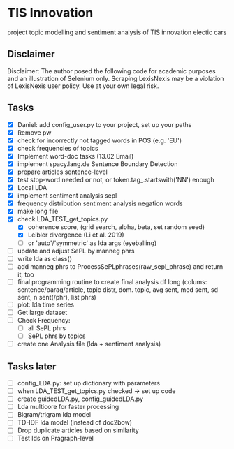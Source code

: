# TIS Innovation
project topic modelling and sentiment analysis of TIS innovation electic cars

## Disclaimer
Disclaimer: The author posed the following code for academic purposes
and an illustration of Selenium only. Scraping LexisNexis may be a
violation of LexisNexis user policy. Use at your own legal risk.

## Tasks
- [x] Daniel: add config_user.py to your project, set up your paths
- [x] Remove pw
- [x] check for incorrectly not tagged words in POS (e.g. 'EU')
- [x] check frequencies of topics
- [x] Implement word-doc tasks (13.02 Email)
- [x] implement spacy.lang.de Sentence Boundary Detection
- [x] prepare articles sentence-level
- [x] test stop-word needed or not, or token.tag_.startswith('NN') enough
- [x] Local LDA
- [x] implement sentiment analysis sepl
- [x] frequency distribution sentiment analysis negation words
- [x] make long file
- [x] check LDA_TEST_get_topics.py
  - [x]   coherence score, (grid search, alpha, beta, set random seed)
  - [x]   Leibler divergence (Li et al. 2019)
  - [ ]   or 'auto'/'symmetric' as lda args (eyeballing)
- [ ] update and adjust SePL by manneg phrs
- [ ] write lda as class()
- [ ] add manneg phrs to ProcessSePLphrases(raw_sepl_phrase) and return it, too
- [ ] final programming routine to create final analysis df long (colums: sentence/parag/article, topic distr, dom. topic, avg sent, med sent, sd sent, n sent(/phr), list phrs)
- [ ] plot: lda time series
- [ ] Get large dataset
- [ ] Check Frequency:
    - [ ] all SePL phrs
    - [ ] SePL phrs by topics
- [ ] create one Analysis file (lda + sentiment analysis)

## Tasks later
- [ ] config_LDA.py: set up dictionary with parameters
- [ ] when LDA_TEST_get_topics.py checked -> set up code
- [ ] create guidedLDA.py, config_guidedLDA.py
- [ ] Lda multicore for faster processing
- [ ] Bigram/trigram lda model
- [ ] TD-IDF lda model (instead of doc2bow)
- [ ] Drop duplicate articles based on similarity 
- [ ] Test lds on Pragraph-level
